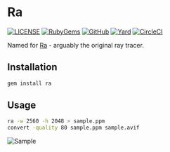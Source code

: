 # Ra

[![LICENSE](https://img.shields.io/badge/license-MIT-blue.svg)](https://github.com/ksylvest/ra/blob/main/LICENSE)
[![RubyGems](https://img.shields.io/gem/v/ra)](https://rubygems.org/gems/ra)
[![GitHub](https://img.shields.io/badge/github-repo-blue.svg)](https://github.com/ksylvest/ra)
[![Yard](https://img.shields.io/badge/docs-site-blue.svg)](https://ra.ksylvest.com)
[![CircleCI](https://img.shields.io/circleci/build/github/ksylvest/ra)](https://circleci.com/gh/ksylvest/ra)

Named for [Ra](https://en.wikipedia.org/wiki/Ra) - arguably the original ray tracer.

## Installation

```sh
gem install ra
```

## Usage

```sh
ra -w 2560 -h 2048 > sample.ppm
convert -quality 80 sample.ppm sample.avif
```

![Sample](./sample.avif)
